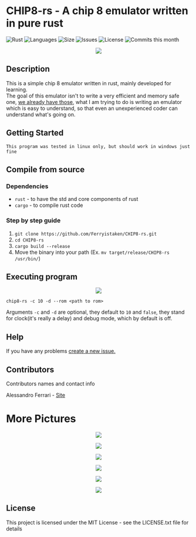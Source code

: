 # CHIP8-rs - A chip 8 emulator written in pure rust

![Rust](https://github.com/Ferryistaken/CHIP8-rs/workflows/Rust/badge.svg)
![Languages](https://img.shields.io/github/languages/count/Ferryistaken/CHIP8-rs?style=flat-square)
![Size](https://img.shields.io/github/repo-size/Ferryistaken/CHIP8-rs?style=flat-square)
![Issues](https://img.shields.io/github/issues/Ferryistaken/CHIP8-rs?style=flat-square)
![License](https://img.shields.io/github/license/Ferryistaken/CHIP8-rs?style=flat-square)
![Commits this month](https://img.shields.io/github/commit-activity/m/Ferryistaken/CHIP8-rs?style=flat-square)

<p align="center">
  <img src="https://github.com/Ferryistaken/CHIP8-rs/blob/master/assets/rust-ss.svg?raw=true">
</p>

## Description

This is a simple chip 8 emulator written in rust, mainly developed for learning.  
The goal of this emulator isn't to write a very efficient and memory safe one, [we already have those](https://github.com/jellysquid3/chip8-rs), what I am trying to do is writing an emulator which is easy to understand, so that even an unexperienced coder can understand what's going on.

## Getting Started
`This program was tested in linux only, but should work in windows just fine`

## Compile from source
### Dependencies
* `rust` - to have the std and core components of rust
* `cargo` - to compile rust code

### Step by step guide

1.  `git clone https://github.com/Ferryistaken/CHIP8-rs.git`
2.  `cd CHIP8-rs`
3.  `cargo build --release`
4.  Move the binary into your path (Ex. `mv target/release/CHIP8-rs /usr/bin/`)

## Executing program

<p align="center">
  <img src="https://github.com/Ferryistaken/CHIP8-rs/blob/master/assets/opcode-test-ss.png?raw=true">
</p>

```
chip8-rs -c 10 -d --rom <path to rom>
```

Arguments `-c` and `-d` are optional, they default to `10` and `false`, they stand for clock(it's really a delay) and debug mode, which by default is off.

## Help

If you have any problems [create a new issue.](https://github.com/Ferryistaken/CHIP8-rs/issues/new)

## Contributors

Contributors names and contact info

Alessandro Ferrari - 
[Site](http://ferrry.tk) <br>

# More Pictures

<p align="center">
  <img src="https://github.com/Ferryistaken/CHIP8-rs/blob/master/assets/ibm-logo-ss.png?raw=true">
</p>


<p align="center">
  <img src="https://github.com/Ferryistaken/CHIP8-rs/blob/master/assets/hello-ss.png?raw=true">
</p>


<p align="center">
  <img src="https://github.com/Ferryistaken/CHIP8-rs/blob/master/assets/maze-ss.png?raw=true">
</p>


<p align="center">
  <img src="https://github.com/Ferryistaken/CHIP8-rs/blob/master/assets/zero-ss.png?raw=true">
</p>


<p align="center">
  <img src="https://github.com/Ferryistaken/CHIP8-rs/blob/master/assets/sqrt-ss.png?raw=true">
</p>


<p align="center">
  <img src="https://github.com/Ferryistaken/CHIP8-rs/blob/master/assets/plane-ss.png?raw=true">
</p>


## License

This project is licensed under the MIT License - see the LICENSE.txt file for details
